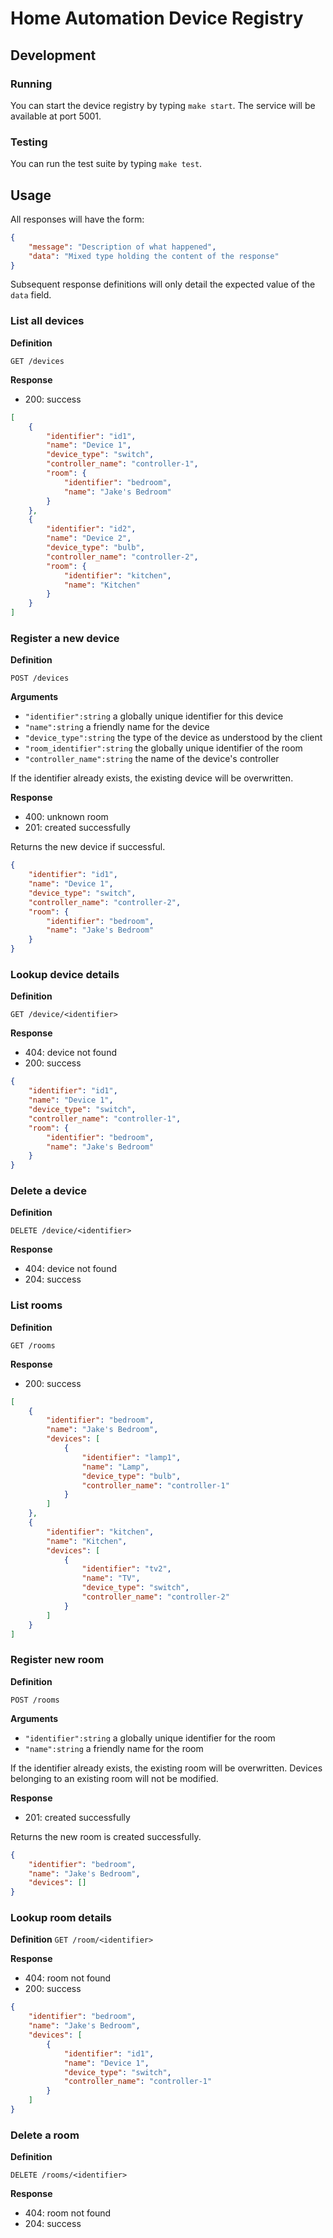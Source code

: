 # Home Automation Device Registry

## Development

### Running
You can start the device registry by typing `make start`. The service will be available at port 5001.

### Testing
You can run the test suite by typing `make test`.

## Usage
All responses will have the form:

```json
{
    "message": "Description of what happened",
    "data": "Mixed type holding the content of the response"
}
```

Subsequent response definitions will only detail the expected value of the `data` field.

### List all devices
**Definition**

`GET /devices`

**Response**

- 200: success

```json
[
    {
        "identifier": "id1",
        "name": "Device 1",
        "device_type": "switch",
        "controller_name": "controller-1",
        "room": {
            "identifier": "bedroom",
            "name": "Jake's Bedroom"
        }
    },
    {
        "identifier": "id2",
        "name": "Device 2",
        "device_type": "bulb",
        "controller_name": "controller-2",
        "room": {
            "identifier": "kitchen",
            "name": "Kitchen"
        }
    }
]
```

### Register a new device
**Definition**

`POST /devices`

**Arguments**

- `"identifier":string` a globally unique identifier for this device
- `"name":string` a friendly name for the device
- `"device_type":string` the type of the device as understood by the client
- `"room_identifier":string` the globally unique identifier of the room
- `"controller_name":string` the name of the device's controller

If the identifier already exists, the existing device will be overwritten.

**Response**

- 400: unknown room
- 201: created successfully

Returns the new device if successful.

```json
{
    "identifier": "id1",
    "name": "Device 1",
    "device_type": "switch",
    "controller_name": "controller-2",
    "room": {
        "identifier": "bedroom",
        "name": "Jake's Bedroom"
    }
}
```

### Lookup device details
**Definition**

`GET /device/<identifier>`

**Response**

- 404: device not found
- 200: success

```json
{
    "identifier": "id1",
    "name": "Device 1",
    "device_type": "switch",
    "controller_name": "controller-1",
    "room": {
        "identifier": "bedroom",
        "name": "Jake's Bedroom"
    }
}
```

### Delete a device
**Definition**

`DELETE /device/<identifier>`

**Response**

- 404: device not found
- 204: success

### List rooms
**Definition**

`GET /rooms`

**Response**

- 200: success

```json
[
    {
        "identifier": "bedroom",
        "name": "Jake's Bedroom",
        "devices": [
            {
                "identifier": "lamp1",
                "name": "Lamp",
                "device_type": "bulb",
                "controller_name": "controller-1"
            }
        ]
    },
    {
        "identifier": "kitchen",
        "name": "Kitchen",
        "devices": [
            {
                "identifier": "tv2",
                "name": "TV",
                "device_type": "switch",
                "controller_name": "controller-2"
            }
        ]
    }
]

```

### Register new room
**Definition**

`POST /rooms`

**Arguments**

- `"identifier":string` a globally unique identifier for the room
- `"name":string` a friendly name for the room

If the identifier already exists, the existing room will be overwritten.
Devices belonging to an existing room will not be modified.

**Response**

- 201: created successfully

Returns the new room is created successfully.

```json
{
    "identifier": "bedroom",
    "name": "Jake's Bedroom",
    "devices": []
}
```

### Lookup room details
**Definition**
`GET /room/<identifier>`

**Response**

- 404: room not found
- 200: success

```json
{
    "identifier": "bedroom",
    "name": "Jake's Bedroom",
    "devices": [
        {
            "identifier": "id1",
            "name": "Device 1",
            "device_type": "switch",
            "controller_name": "controller-1"
        }
    ]
}
```

### Delete a room
**Definition**

`DELETE /rooms/<identifier>`

**Response**

- 404: room not found
- 204: success

